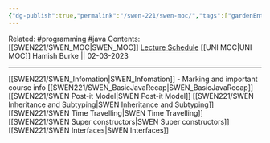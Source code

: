 ```yaml
---
{"dg-publish":true,"permalink":"/swen-221/swen-moc/","tags":["gardenEntry"]}
---
```


Related: #programming #java 
Contents: [[SWEN221/SWEN_MOC\|SWEN_MOC]]
[Lecture Schedule](https://ecs.wgtn.ac.nz/Courses/SWEN221_2023T1/LectureSchedule)
[[UNI MOC\|UNI MOC]]
Hamish Burke || 02-03-2023
***

[[SWEN221/SWEN_Infomation\|SWEN_Infomation]] - Marking and important course info
[[SWEN221/SWEN_BasicJavaRecap\|SWEN_BasicJavaRecap]]
[[SWEN221/SWEN Post-it Model\|SWEN Post-it Model]]
[[SWEN221/SWEN Inheritance and Subtyping\|SWEN Inheritance and Subtyping]]
[[SWEN221/SWEN Time Travelling\|SWEN Time Travelling]]
[[SWEN221/SWEN Super constructors\|SWEN Super constructors]]
[[SWEN221/SWEN Interfaces\|SWEN Interfaces]]









